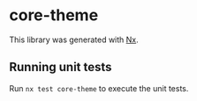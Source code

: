 # core-theme

This library was generated with [Nx](https://nx.dev).

## Running unit tests

Run `nx test core-theme` to execute the unit tests.
